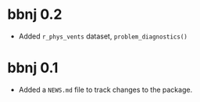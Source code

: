 # bbnj 0.2

* Added `r_phys_vents` dataset, `problem_diagnostics()`

# bbnj 0.1

* Added a `NEWS.md` file to track changes to the package.
